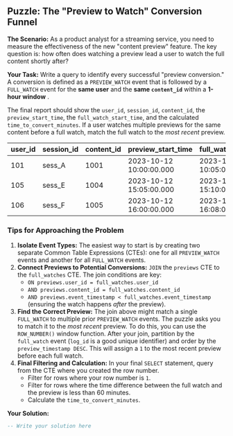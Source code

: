 ## Puzzle: The "Preview to Watch" Conversion Funnel

**The Scenario:** As a product analyst for a streaming service, you need to measure the effectiveness of the new "content preview" feature. The key question is: how often does watching a preview lead a user to watch the full content shortly after?

**Your Task:** Write a query to identify every successful "preview conversion." A conversion is defined as a `PREVIEW_WATCH` event that is followed by a `FULL_WATCH` event for the **same user** and the **same `content_id`** within a  **1-hour window** .

The final report should show the `user_id`, `session_id`, `content_id`, the `preview_start_time`, the `full_watch_start_time`, and the calculated `time_to_convert_minutes`. If a user watches multiple previews for the same content before a full watch, match the full watch to the *most recent* preview.

| **user_id** | **session_id** | **content_id** | **preview_start_time** | **full_watch_start_time** | **time_to_convert_minutes** |
| ----------------- | -------------------- | -------------------- | ---------------------------- | ------------------------------- | --------------------------------- |
| 101               | sess_A               | 1001                 | 2023-10-12 10:00:00.000      | 2023-10-12 10:05:00.000         | 5.00                              |
| 105               | sess_E               | 1004                 | 2023-10-12 15:05:00.000      | 2023-10-12 15:10:00.000         | 5.00                              |
| 106               | sess_F               | 1005                 | 2023-10-12 16:00:00.000      | 2023-10-12 16:08:00.000         | 8.00                              |

### Tips for Approaching the Problem

1. **Isolate Event Types:** The easiest way to start is by creating two separate Common Table Expressions (CTEs): one for all `PREVIEW_WATCH` events and another for all `FULL_WATCH` events.
2. **Connect Previews to Potential Conversions:** `JOIN` the `previews` CTE to the `full_watches` CTE. The join conditions are key:
   * `ON previews.user_id = full_watches.user_id`
   * `AND previews.content_id = full_watches.content_id`
   * `AND previews.event_timestamp < full_watches.event_timestamp` (ensuring the watch happens *after* the preview).
3. **Find the Correct Preview:** The join above might match a single `FULL_WATCH` to multiple prior `PREVIEW_WATCH` events. The puzzle asks you to match it to the *most recent* preview. To do this, you can use the `ROW_NUMBER()` window function. After your join, partition by the `full_watch` event (`log_id` is a good unique identifier) and order by the `preview_timestamp DESC`. This will assign a `1` to the most recent preview before each full watch.
4. **Final Filtering and Calculation:** In your final `SELECT` statement, query from the CTE where you created the row number.
   * Filter for rows where your row number is `1`.
   * Filter for rows where the time difference between the full watch and the preview is less than 60 minutes.
   * Calculate the `time_to_convert_minutes`.

**Your Solution:**

```sql
-- Write your solution here
```

